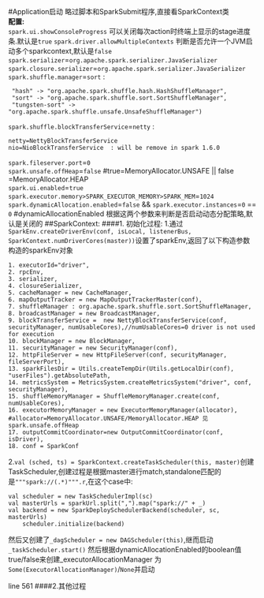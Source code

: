 #Application启动
略过脚本和SparkSubmit程序,直接看SparkContext类   
__配置:__  
`spark.ui.showConsoleProgress` 可以关闭每次action时终端上显示的stage进度条.默认是`true`
`spark.driver.allowMultipleContexts` 判断是否允许一个JVM启动多个sparkcontext,默认是`false`  
`spark.serializer`=`org.apache.spark.serializer.JavaSerializer`  
`spark.closure.serializer`=`org.apache.spark.serializer.JavaSerializer`  
`spark.shuffle.manager`=`sort`  :

     "hash" -> "org.apache.spark.shuffle.hash.HashShuffleManager",
     "sort" -> "org.apache.spark.shuffle.sort.SortShuffleManager",
     "tungsten-sort" -> "org.apache.spark.shuffle.unsafe.UnsafeShuffleManager")
`spark.shuffle.blockTransferService`=`netty`	:  

	netty=NettyBlockTransferService  
	nio=NioBlockTransferService  : will be remove in spark 1.6.0
`spark.fileserver.port`=`0`  
`spark.unsafe.offHeap`=`false` #true=MemoryAllocator.UNSAFE || false =MemoryAllocator.HEAP  
`spark.ui.enabled`=`true`  
`spark.executor.memory>SPARK_EXECUTOR_MEMORY>SPARK_MEM`=`1024`
`spark.dynamicAllocation.enabled`=`false` && `spark.executor.instances`=`0` == `0`  #dynamicAllocationEnabled  根据这两个参数来判断是否启动动态分配策略,默认是关闭的
##SparkContext:
####1. 初始化过程:
1.通过 `SparkEnv.createDriverEnv(conf, isLocal, listenerBus, SparkContext.numDriverCores(master))`设置了sparkEnv,返回了以下构造参数构造的sparkEnv对象 
	
	1. executorId="driver",
    2. rpcEnv,
    3. serializer,
    4. closureSerializer,
    5. cacheManager = new CacheManager,
    6. mapOutputTracker = new MapOutputTrackerMaster(conf),
    7. shuffleManager : org.apache.spark.shuffle.sort.SortShuffleManager,
    8. broadcastManager = new BroadcastManager,
    9. blockTransferService =  new NettyBlockTransferService(conf, securityManager, numUsableCores),//numUsableCores=0 driver is not used for execution
    10. blockManager = new BlockManager,
    11. securityManager = new SecurityManager(conf),
    12. httpFileServer = new HttpFileServer(conf, securityManager, fileServerPort),
    13. sparkFilesDir = Utils.createTempDir(Utils.getLocalDir(conf), "userFiles").getAbsolutePath,
    14. metricsSystem = MetricsSystem.createMetricsSystem("driver", conf, securityManager),
    15. shuffleMemoryManager = ShuffleMemoryManager.create(conf, numUsableCores),
    16. executorMemoryManager = new ExecutorMemoryManager(allocator), #allocator=MemoryAllocator.UNSAFE/MemoryAllocator.HEAP 见spark.unsafe.offHeap
    17. outputCommitCoordinator=new OutputCommitCoordinator(conf, isDriver),
    18. conf = SparkConf
	
2.`val (sched, ts) = SparkContext.createTaskScheduler(this, master)`创建TaskScheduler,创建过程是根据master进行match,standalone匹配的是`"""spark://(.*)""".r`,在这个case中:  

	val scheduler = new TaskSchedulerImpl(sc)  
	val masterUrls = sparkUrl.split(",").map("spark://" + _)  
    val backend = new SparkDeploySchedulerBackend(scheduler, sc, masterUrls)
        scheduler.initialize(backend)

然后又创建了`_dagScheduler = new DAGScheduler(this)`,继而启动`_taskScheduler.start()`
然后根据dynamicAllocationEnabled的boolean值true/false来创建_executorAllocationManager 为`Some(ExecutorAllocationManager)`/`None`并启动  

line 561
####2.其他过程
